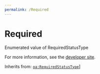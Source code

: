 ```yaml
---
permalink: /Required
---
```


# Required
Enumerated value of RequiredStatusType

For more information, see the [developer site](https://developer.openactive.io/data-model/types/required).

Inherits from: [`oa:RequiredStatusType`](https://openactive.io/RequiredStatusType)]
